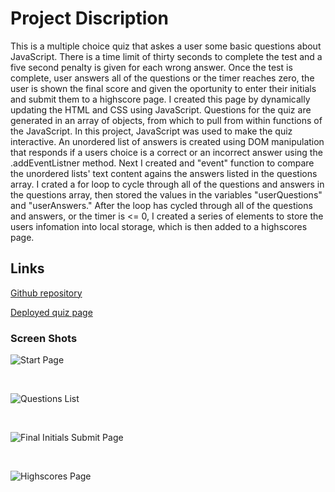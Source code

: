 # Project Discription

This is a multiple choice quiz that askes a user some basic questions about JavaScript.  There is a time limit of thirty seconds to complete the test and a five second penalty is given for each wrong answer.  Once the test is complete, user answers all of the questions or the timer reaches zero, the user is shown the final score and given the oportunity to enter their initials and submit them to a highscore page.  I created this page by dynamically updating the HTML and CSS using JavaScript.  Questions for the quiz are generated in an array of objects, from which to pull from within functions of the JavaScript.  In this project, JavaScript was used to make the quiz interactive.  An unordered list of answers is created using DOM manipulation that responds if a users choice is a correct or an incorrect answer using the .addEventListner method.  Next I created and "event" function to compare the unordered lists' text content agains the answers listed in the questions array.  I crated a for loop to cycle through all of the questions and answers in the questions array, then stored the values in the variables "userQuestions" and "userAnswers."  After the loop has cycled through all of the questions and answers, or the timer is <= 0, I created a series of elements to store the users infomation into local storage, which is then added to a highscores page.  

## Links

[Github repository](https://github.com/Tarbo13/Quiz)

[Deployed quiz page](https://tarbo13.github.io/Quiz/.)

### Screen Shots

![Start Page](https://user-images.githubusercontent.com/68627417/94512397-cb442c00-01d0-11eb-8556-42b8e1e6115a.png)

<br>

![Questions List](https://user-images.githubusercontent.com/68627417/94512468-f595e980-01d0-11eb-9196-5415ac64eb9c.png)

<br>

![Final Initials Submit Page](https://user-images.githubusercontent.com/68627417/94512553-27a74b80-01d1-11eb-9287-5753db7f5e0d.png)

<br>

![Highscores Page](https://user-images.githubusercontent.com/68627417/94512592-41489300-01d1-11eb-81a0-60cac5013a15.png)





